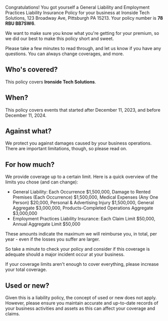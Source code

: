 Congratulations! You got yourself a General Liability and Employment Practices Liability Insurance Policy for your business at Ironside Tech Solutions, 123 Broadway Ave, Pittsburgh PA 15213. Your policy number is **78 RBU BB7SW6**.

We want to make sure you know what you're getting for your premium, so we did our best to make this policy short and sweet.

Please take a few minutes to read through, and let us know if you have any questions. You can always change coverages, and more.

## Who's covered?
This policy covers **Ironside Tech Solutions**.

## When?
This policy covers events that started after December 11, 2023, and before December 11, 2024.

## Against what?
We protect you against damages caused by your business operations. There are important limitations, though, so please read on.

## For how much?
We provide coverage up to a certain limit. Here is a quick overview of the limits you chose (and can change):

- General Liability: Each Occurrence $1,500,000, Damage to Rented Premises (Each Occurrence) $1,500,000, Medical Expenses (Any One Person) $20,000, Personal & Advertising Injury $1,500,000, General Aggregate $3,000,000, Products-Completed Operations Aggregate $3,000,000
- Employment Practices Liability Insurance: Each Claim Limit $50,000, Annual Aggregate Limit $50,000

These amounts indicate the maximum we will reimburse you, in total, per year - even if the losses you suffer are larger.

So take a minute to check your policy and consider if this coverage is adequate should a major incident occur at your business.

If your coverage limits aren't enough to cover everything, please increase your total coverage.

## Used or new?
Given this is a liability policy, the concept of used or new does not apply. However, please ensure you maintain accurate and up-to-date records of your business activities and assets as this can affect your coverage and claims.